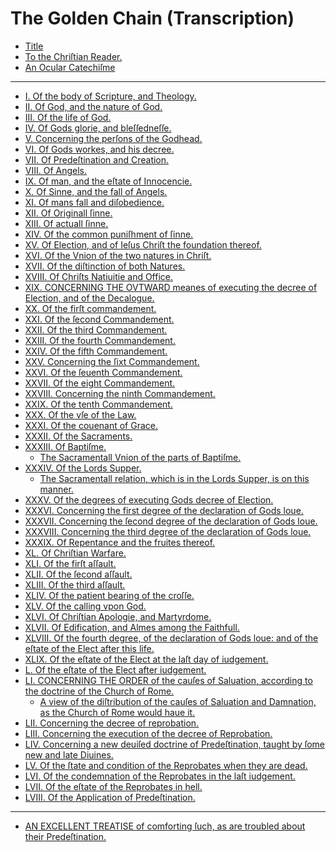 # The Golden Chain (Transcription)

- [Title](1-title.md)
- [To the Chriſtian Reader.]()
- [An Ocular Catechiſme]()

---

- [I. Of the body of Scripture, and Theology.]()
- [II. Of God, and the nature of God.]()
- [III. Of the life of God.]()
- [IV. Of Gods glorie, and bleſſedneſſe.]()
- [V. Concerning the perſons of the Godhead.]()
- [VI. Of Gods workes, and his decree.]()
- [VII. Of Predeſtination and Creation.]()
- [VIII. Of Angels.]()
- [IX. Of man, and the eſtate of Innocencie.]()
- [X. Of Sinne, and the fall of Angels.]()
- [XI. Of mans fall and diſobedience.]()
- [XII. Of Originall ſinne.]()
- [XIII. Of actuall ſinne.]()
- [XIV. Of the common puniſhment of ſinne.]()
- [XV. Of Election, and of Ieſus Chriſt the foundation thereof.]()
- [XVI. Of the Vnion of the two natures in Chriſt.]()
- [XVII. Of the diſtinction of both Natures.]()
- [XVIII. Of Chriſts Natiuitie and Office.]()
- [XIX. CONCERNING THE OVTWARD meanes of executing the decree of Election, and of the Decalogue.]()
- [XX. Of the firſt commandement.]()
- [XXI. Of the ſecond Commandement.]()
- [XXII. Of the third Commandement.]()
- [XXIII. Of the fourth Commandement.]()
- [XXIV. Of the fifth Commandement.]()
- [XXV. Concerning the ſixt Commandement.]()
- [XXVI. Of the ſeuenth Commandement.]()
- [XXVII. Of the eight Commandement.]()
- [XXVIII. Concerning the ninth Commandement.]()
- [XXIX. Of the tenth Commandement.]()
- [XXX. Of the vſe of the Law.]()
- [XXXI. Of the couenant of Grace.]()
- [XXXII. Of the Sacraments.]()
- [XXXIII. Of Baptiſme.]()
  - [The Sacramentall Vnion of the parts of Baptiſme.]()
- [XXXIV. Of the Lords Supper.]()
  - [The Sacramentall relation, which is in the Lords Supper, is on this manner.]()
- [XXXV. Of the degrees of executing Gods decree of Election.]()
- [XXXVI. Concerning the first degree of the declaration of Gods loue.]()
- [XXXVII. Concerning the ſecond degree of the declaration of Gods loue.]()
- [XXXVIII. Concerning the third degree of the declaration of Gods loue.]()
- [XXXIX. Of Repentance and the fruites thereof.]()
- [XL. Of Chriſtian Warfare.]()
- [XLI. Of the firſt aſſault.]()
- [XLII. Of the ſecond aſſault.]()
- [XLIII. Of the third aſſault.]()
- [XLIV. Of the patient bearing of the croſſe.]()
- [XLV. Of the calling vpon God.]()
- [XLVI. Of Chriſtian Apologie, and Martyrdome.]()
- [XLVII. Of Edification, and Almes among the Faithfull.]()
- [XLVIII. Of the fourth degree, of the declaration of Gods loue: and of the eſtate of the Elect after this life.]()
- [XLIX. Of the eſtate of the Elect at the laſt day of iudgement.]()
- [L. Of the eſtate of the Elect after iudgement.]()
- [LI. CONCERNING THE ORDER of the cauſes of Saluation, according to the doctrine of the Church of Rome.]()
  - [A view of the diſtribution of the cauſes of Saluation and Damnation, as the Church of Rome would haue it.]()
- [LII. Concerning the decree of reprobation.]()
- [LIII. Concerning the execution of the decree of Reprobation.]()
- [LIV. Concerning a new deuiſed doctrine of Predeſtination, taught by ſome new and late Diuines.]()
- [LV. Of the ſtate and condition of the Reprobates when they are dead.]()
- [LVI. Of the condemnation of the Reprobates in the laſt iudgement.]()
- [LVII. Of the eſtate of the Reprobates in hell.]()
- [LVIII. Of the Application of Predeſtination.]()

---

- [AN EXCELLENT TREATISE of comforting ſuch, as are troubled about their Predeſtination.]()